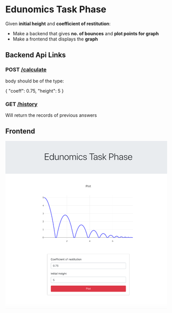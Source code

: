 # Edunomics Task Phase

Given **initial height** and **coefficient of restitution**:

- Make a backend that gives **no. of bounces** and **plot points for graph**
- Make a frontend that displays the **graph**

## Backend Api Links

### POST [/calculate](https://taskphase.herokuapp.com/calculate)

body should be of the type:

{
  "coeff": 0.75,
  "height": 5
}

### GET [/history](https://taskphase.herokuapp.com/history)

Will return the records of previous answers

## Frontend

![](./img/frontend.png)

